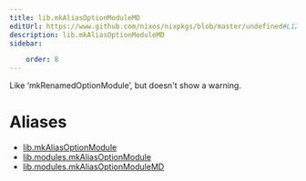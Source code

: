 ```yaml
---
title: lib.mkAliasOptionModuleMD
editUrl: https://www.github.com/nixos/nixpkgs/blob/master/undefined#L1250C25
description: lib.mkAliasOptionModuleMD
sidebar:

    order: 8
---
```


Like ‘mkRenamedOptionModule’, but doesn't show a warning.


# Aliases

- [lib.mkAliasOptionModule](/nix-doc-comments/reference/lib/lib-mkaliasoptionmodule)
- [lib.modules.mkAliasOptionModule](/nix-doc-comments/reference/lib/modules/lib-modules-mkaliasoptionmodule)
- [lib.modules.mkAliasOptionModuleMD](/nix-doc-comments/reference/lib/modules/lib-modules-mkaliasoptionmodulemd)


